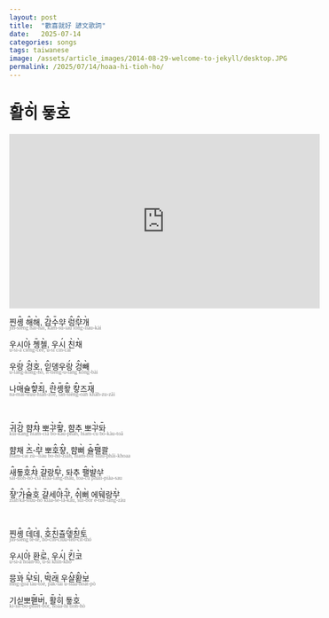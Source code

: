 ```yaml
---
layout: post
title:  "歡喜就好 諺文歌詞"
date:   2025-07-14
categories: songs
tags: taiwanese
image: /assets/article_images/2014-08-29-welcome-to-jekyll/desktop.JPG
permalink: /2025/07/14/hoaa-hi-tioh-ho/
---
```


# <ruby style='position: relative'>활<rt style='font-size: 120%; position: absolute; top: -1.15em; left: 0.2em; z-index: -1;'>ˍ</rt></ruby><ruby style='position: relative'>히<rt style='font-size: 120%; position: absolute; top: -1.15em; left: 0.2em; z-index: -1;'>ˎ</rt></ruby> 둏<ruby style='position: relative'>호<rt style='font-size: 120%; position: absolute; top: -1.15em; left: 0.2em; z-index: -1;'>ˎ</rt></ruby>

<div class="embed">
  <iframe width="560" height="315"
    src="https://www.youtube.com/embed/GPoTmtykcGY"
    title="YouTube video player"
    frameborder="0"
    allow="accelerometer; autoplay; clipboard-write; encrypted-media; gyroscope; picture-in-picture"
    allowfullscreen>
  </iframe>
</div>

<!-- #1-1 -->

<p style='font-family:Sans-serif, Noto Sans'>
  <span style="display: block;font-size: 1em">
    찐<ruby style='position: relative'>솅<rt style='font-size: 120%;position: absolute;top: -1.15em;left: 0.2em;z-index: -1'>ꞈ</rt></ruby> <ruby style='position: relative'>해<rt style='font-size: 120%;position: absolute;top: -1.15em;left: 0.2em;z-index: -1'>ꞈ</rt></ruby><ruby style='position: relative'>해<rt style='font-size: 120%;position: absolute;top: -1.15em;left: 0.2em;z-index: -1'>ˎ</rt></ruby>, <ruby style='position: relative'>감<rt style='font-size: 120%;position: absolute;top: -1.15em;left: 0.2em;z-index: -1'>ꞈ</rt></ruby><ruby style='position: relative'>수<rt style='font-size: 120%;position: absolute;top: -1.15em;left: 0.2em;z-index: -1'>ˍ</rt></ruby>ᄋᆤ <ruby style='position: relative'>렁<rt style='font-size: 120%;position: absolute;top: -1.15em;left: 0.2em;z-index: -1'>ꞈ</rt></ruby><ruby style='position: relative'>ᄅᆤ<rt style='font-size: 120%;position: absolute;top: -1.15em;left: 0.2em;z-index: -1'>ꞈ</rt></ruby><ruby style='position: relative'>개<rt style='font-size: 120%;position: absolute;top: -1.15em;left: 0.2em;z-index: -1'>ˎ</rt></ruby>
  </span>
  <span style="display: block;font-size: 0.7em;color: gray;margin-top: -5px;font-family: Calibri">
    jin-siêng hâi-hài, kâm-sū-iau lông-liau-kài
  </span>
</p>

<!-- #1-2 -->

<p style='font-family:Sans-serif, Noto Sans'>
  <span style="display: block;font-size: 1em">
    우시<ruby style='position: relative'>아<rt style='font-size: 120%;position: absolute;top: -1.15em;left: 0.2em;z-index: -1'>ˎ</rt></ruby> <ruby style='position: relative'>촁<rt style='font-size: 120%;position: absolute;top: -1.15em;left: 0.2em;z-index: -1'>ˍ</rt></ruby><ruby style='position: relative'>첼<rt style='font-size: 120%;position: absolute;top: -1.15em;left: 0.2em;z-index: -1'>ˎ</rt></ruby>, 우<ruby style='position: relative'>시<rt style='font-size: 120%;position: absolute;top: -1.15em;left: 0.2em;z-index: -1'>ˏ</rt></ruby> <ruby style='position: relative'>친<rt style='font-size: 120%;position: absolute;top: -1.15em;left: 0.2em;z-index: -1'>ˎ</rt></ruby><ruby style='position: relative'>채<rt style='font-size: 120%;position: absolute;top: -1.15em;left: 0.2em;z-index: -1'>ˎ</rt></ruby>
  </span>
  <span style="display: block;font-size: 0.7em;color: gray;margin-top: -5px;font-family: Calibri">
    u-si-à ciēng-cèe, u-sí cìn-cài
  </span>
</p>

<!-- #1-3 -->

<p style='font-family:Sans-serif, Noto Sans'>
  <span style="display: block;font-size: 1em">
    우<ruby style='position: relative'>랑<rt style='font-size: 120%;position: absolute;top: -1.15em;left: 0.2em;z-index: -1'>ˏ</rt></ruby> <ruby style='position: relative'>겅<rt style='font-size: 120%;position: absolute;top: -1.15em;left: 0.2em;z-index: -1'>ꞈ</rt></ruby><ruby style='position: relative'>호<rt style='font-size: 120%;position: absolute;top: -1.15em;left: 0.2em;z-index: -1'>ˎ</rt></ruby>, <ruby style='position: relative'>읻<rt style='font-size: 120%;position: absolute;top: -1.15em;left: 0.2em;z-index: -1'>ꞈ</rt></ruby>뎽우<ruby style='position: relative'>랑<rt style='font-size: 120%;position: absolute;top: -1.15em;left: 0.2em;z-index: -1'>ˏ</rt></ruby> <ruby style='position: relative'>겅<rt style='font-size: 120%;position: absolute;top: -1.15em;left: 0.2em;z-index: -1'>ꞈ</rt></ruby><ruby style='position: relative'>빼<rt style='font-size: 120%;position: absolute;top: -1.15em;left: 0.2em;z-index: -1'>ˎ</rt></ruby>
  </span>
  <span style="display: block;font-size: 0.7em;color: gray;margin-top: -5px;font-family: Calibri">
    u-láng-kông-hò, ît-tieng-u-láng kông-bài
  </span>
</p>

<!-- #1-4 -->

<p style='font-family:Sans-serif, Noto Sans'>
  <span style="display: block;font-size: 1em">
    나<ruby style='position: relative'>매<rt style='font-size: 120%;position: absolute;top: -1.15em;left: 0.2em;z-index: -1'>ˎ</rt></ruby>슐<ruby style='position: relative'>햫<rt style='font-size: 120%;position: absolute;top: -1.15em;left: 0.2em;z-index: -1'>ꞈ</rt></ruby><ruby style='position: relative'>죄<rt style='font-size: 120%;position: absolute;top: -1.15em;left: 0.2em;z-index: -1'>ˍ</rt></ruby>, <ruby style='position: relative'>란<rt style='font-size: 120%;position: absolute;top: -1.15em;left: 0.2em;z-index: -1'>ꞈ</rt></ruby><ruby style='position: relative'>솅<rt style='font-size: 120%;position: absolute;top: -1.15em;left: 0.2em;z-index: -1'>ˍ</rt></ruby><ruby style='position: relative'>왛<rt style='font-size: 120%;position: absolute;top: -1.15em;left: 0.2em;z-index: -1'>ꞈ</rt></ruby> <ruby style='position: relative'>캏<rt style='font-size: 120%;position: absolute;top: -1.15em;left: 0.2em;z-index: -1'>ꞈ</rt></ruby>즈<ruby style='position: relative'>재<rt style='font-size: 120%;position: absolute;top: -1.15em;left: 0.2em;z-index: -1'>ˍ</rt></ruby>
  </span>
  <span style="display: block;font-size: 0.7em;color: gray;margin-top: -5px;font-family: Calibri">
    na-mài-siuu-hiâh-zoē, lân-siēng-oâh khâh-zu-zāi
  </span>
</p>

<br>
<!-- #2-1 -->

<p style='font-family:Sans-serif, Noto Sans'>
  <span style="display: block;font-size: 1em">
    <ruby style='position: relative'>귀<rt style='font-size: 120%;position: absolute;top: -1.15em;left: 0.2em;z-index: -1'>ˍ</rt></ruby><ruby style='position: relative'>강<rt style='font-size: 120%;position: absolute;top: -1.15em;left: 0.2em;z-index: -1'>ꞈ</rt></ruby> 햠<ruby style='position: relative'>챠<rt style='font-size: 120%;position: absolute;top: -1.15em;left: 0.2em;z-index: -1'>ꞈ</rt></ruby> 뽀<ruby style='position: relative'>ᄀᅷ<rt style='font-size: 120%;position: absolute;top: -1.15em;left: 0.2em;z-index: -1'>ˎ</rt></ruby><ruby style='position: relative'>팧<rt style='font-size: 120%;position: absolute;top: -1.15em;left: 0.2em;z-index: -1'>ꞈ</rt></ruby>, 햠추 뽀<ruby style='position: relative'>ᄀᅷ<rt style='font-size: 120%;position: absolute;top: -1.15em;left: 0.2em;z-index: -1'>ˎ</rt></ruby><ruby style='position: relative'>돠<rt style='font-size: 120%;position: absolute;top: -1.15em;left: 0.2em;z-index: -1'>ˍ</rt></ruby>
  </span>
  <span style="display: block;font-size: 0.7em;color: gray;margin-top: -5px;font-family: Calibri">
    kūi-kâng hiam-ciâ bo-kàu-phâh, hiam-cu bo-kàu-toā
  </span>
</p>

<!-- #2-2 -->

<p style='font-family:Sans-serif, Noto Sans'>
  <span style="display: block;font-size: 1em">
    햠채 <ruby style='position: relative'>즈<rt style='font-size: 120%;position: absolute;top: -1.15em;left: 0.2em;z-index: -1'>ˎ</rt></ruby>&#045;<ruby style='position: relative'>ᄅᆤ<rt style='font-size: 120%;position: absolute;top: -1.15em;left: 0.2em;z-index: -1'>ˎ</rt></ruby> 뽀<ruby style='position: relative'>호<rt style='font-size: 120%;position: absolute;top: -1.15em;left: 0.2em;z-index: -1'>ꞈ</rt></ruby><ruby style='position: relative'>쟣<rt style='font-size: 120%;position: absolute;top: -1.15em;left: 0.2em;z-index: -1'>ꞈ</rt></ruby>, 햠<ruby style='position: relative'>뻐<rt style='font-size: 120%;position: absolute;top: -1.15em;left: 0.2em;z-index: -1'>ˎ</rt></ruby> <ruby style='position: relative'>슐<rt style='font-size: 120%;position: absolute;top: -1.15em;left: 0.2em;z-index: -1'>ˍ</rt></ruby><ruby style='position: relative'>팰<rt style='font-size: 120%;position: absolute;top: -1.15em;left: 0.2em;z-index: -1'>ꞈ</rt></ruby>콸
  </span>
  <span style="display: block;font-size: 0.7em;color: gray;margin-top: -5px;font-family: Calibri">
    hiam-cai zù&#045;&#045;liàu bo-hô-ziâh, hiam-bòr siūu-phâi-khoaa
  </span>
</p>

<!-- #2-3 -->

<p style='font-family:Sans-serif, Noto Sans'>
  <span style="display: block;font-size: 1em">
    <ruby style='position: relative'>새<rt style='font-size: 120%;position: absolute;top: -1.15em;left: 0.2em;z-index: -1'>ꞈ</rt></ruby>둏<ruby style='position: relative'>호<rt style='font-size: 120%;position: absolute;top: -1.15em;left: 0.2em;z-index: -1'>ꞈ</rt></ruby><ruby style='position: relative'>챠<rt style='font-size: 120%;position: absolute;top: -1.15em;left: 0.2em;z-index: -1'>ꞈ</rt></ruby> <ruby style='position: relative'>걀<rt style='font-size: 120%;position: absolute;top: -1.15em;left: 0.2em;z-index: -1'>ˍ</rt></ruby>랑<ruby style='position: relative'>ᄐᅷ<rt style='font-size: 120%;position: absolute;top: -1.15em;left: 0.2em;z-index: -1'>ꞈ</rt></ruby>, 돠추 <ruby style='position: relative'>팰<rt style='font-size: 120%;position: absolute;top: -1.15em;left: 0.2em;z-index: -1'>ꞈ</rt></ruby><ruby style='position: relative'>뱔<rt style='font-size: 120%;position: absolute;top: -1.15em;left: 0.2em;z-index: -1'>ˎ</rt></ruby>ᄉᅷ
  </span>
  <span style="display: block;font-size: 0.7em;color: gray;margin-top: -5px;font-family: Calibri">
    sâi-tioh-hô-ciâ kiāa-lang-thâu, toa-cu phâii-piàa-sau
  </span>
</p>

<!-- #2-4 -->

<p style='font-family:Sans-serif, Noto Sans'>
  <span style="display: block;font-size: 1em">
    <ruby style='position: relative'>쟣<rt style='font-size: 120%;position: absolute;top: -1.15em;left: 0.2em;z-index: -1'>ꞈ</rt></ruby>’<ruby style='position: relative'>가<rt style='font-size: 120%;position: absolute;top: -1.15em;left: 0.2em;z-index: -1'>ꞈ</rt></ruby><ruby style='position: relative'>슐<rt style='font-size: 120%;position: absolute;top: -1.15em;left: 0.2em;z-index: -1'>ˍ</rt></ruby><ruby style='position: relative'>호<rt style='font-size: 120%;position: absolute;top: -1.15em;left: 0.2em;z-index: -1'>ˎ</rt></ruby> <ruby style='position: relative'>걀<rt style='font-size: 120%;position: absolute;top: -1.15em;left: 0.2em;z-index: -1'>ˍ</rt></ruby>세<ruby style='position: relative'>야<rt style='font-size: 120%;position: absolute;top: -1.15em;left: 0.2em;z-index: -1'>ꞈ</rt></ruby><ruby style='position: relative'>ᄀᅷ<rt style='font-size: 120%;position: absolute;top: -1.15em;left: 0.2em;z-index: -1'>ꞈ</rt></ruby>, <ruby style='position: relative'>쉬<rt style='font-size: 120%;position: absolute;top: -1.15em;left: 0.2em;z-index: -1'>ꞈ</rt></ruby><ruby style='position: relative'>뻐<rt style='font-size: 120%;position: absolute;top: -1.15em;left: 0.2em;z-index: -1'>ˎ</rt></ruby> 에<ruby style='position: relative'>뒈<rt style='font-size: 120%;position: absolute;top: -1.15em;left: 0.2em;z-index: -1'>ˎ</rt></ruby>랑<ruby style='position: relative'>ᄌᅷ<rt style='font-size: 120%;position: absolute;top: -1.15em;left: 0.2em;z-index: -1'>ˎ</rt></ruby>
  </span>
  <span style="display: block;font-size: 0.7em;color: gray;margin-top: -5px;font-family: Calibri">
    ziâh'kâ-siūu-hò kiāa-se-iâ-kâu, sûi-bòr e-tuè-lang-zàu
  </span>
</p>

<br>
<!-- #3-1 -->

<p style='font-family:Sans-serif, Noto Sans'>
  <span style="display: block;font-size: 1em">
    찐<ruby style='position: relative'>솅<rt style='font-size: 120%;position: absolute;top: -1.15em;left: 0.2em;z-index: -1'>ꞈ</rt></ruby> <ruby style='position: relative'>데<rt style='font-size: 120%;position: absolute;top: -1.15em;left: 0.2em;z-index: -1'>ꞈ</rt></ruby><ruby style='position: relative'>데<rt style='font-size: 120%;position: absolute;top: -1.15em;left: 0.2em;z-index: -1'>ˎ</rt></ruby>, <ruby style='position: relative'>호<rt style='font-size: 120%;position: absolute;top: -1.15em;left: 0.2em;z-index: -1'>ꞈ</rt></ruby><ruby style='position: relative'>친<rt style='font-size: 120%;position: absolute;top: -1.15em;left: 0.2em;z-index: -1'>ˍ</rt></ruby>츌<ruby style='position: relative'>뎋<rt style='font-size: 120%;position: absolute;top: -1.15em;left: 0.2em;z-index: -1'>ꞈ</rt></ruby><ruby style='position: relative'>칟<rt style='font-size: 120%;position: absolute;top: -1.15em;left: 0.2em;z-index: -1'>ꞈ</rt></ruby><ruby style='position: relative'>토<rt style='font-size: 120%;position: absolute;top: -1.15em;left: 0.2em;z-index: -1'>ˏ</rt></ruby>
  </span>
  <span style="display: block;font-size: 0.7em;color: gray;margin-top: -5px;font-family: Calibri">
    jin-siêng tê-tè, hô-cīn-ciuu-têh-cît-thó
  </span>
</p>

<!-- #3-2 -->

<p style='font-family:Sans-serif, Noto Sans'>
  <span style="display: block;font-size: 1em">
    우시<ruby style='position: relative'>아<rt style='font-size: 120%;position: absolute;top: -1.15em;left: 0.2em;z-index: -1'>ˎ</rt></ruby> 환<ruby style='position: relative'>로<rt style='font-size: 120%;position: absolute;top: -1.15em;left: 0.2em;z-index: -1'>ˎ</rt></ruby>, 우<ruby style='position: relative'>시<rt style='font-size: 120%;position: absolute;top: -1.15em;left: 0.2em;z-index: -1'>ˏ</rt></ruby> <ruby style='position: relative'>킨<rt style='font-size: 120%;position: absolute;top: -1.15em;left: 0.2em;z-index: -1'>ˍ</rt></ruby><ruby style='position: relative'>코<rt style='font-size: 120%;position: absolute;top: -1.15em;left: 0.2em;z-index: -1'>ˎ</rt></ruby>
  </span>
  <span style="display: block;font-size: 0.7em;color: gray;margin-top: -5px;font-family: Calibri">
    u-si-à hoan-lò, u-sí khīn-khò
  </span>
</p>

<!-- #3-3 -->

<p style='font-family:Sans-serif, Noto Sans'>
  <span style="display: block;font-size: 1em">
    믕<ruby style='position: relative'>꽈<rt style='font-size: 120%;position: absolute;top: -1.15em;left: 0.2em;z-index: -1'>ˎ</rt></ruby> <ruby style='position: relative'>ᄃᅷ<rt style='font-size: 120%;position: absolute;top: -1.15em;left: 0.2em;z-index: -1'>ˎ</rt></ruby><ruby style='position: relative'>되<rt style='font-size: 120%;position: absolute;top: -1.15em;left: 0.2em;z-index: -1'>ˎ</rt></ruby>, <ruby style='position: relative'>박<rt style='font-size: 120%;position: absolute;top: -1.15em;left: 0.2em;z-index: -1'>ꞈ</rt></ruby><ruby style='position: relative'>래<rt style='font-size: 120%;position: absolute;top: -1.15em;left: 0.2em;z-index: -1'>ˍ</rt></ruby> 우<ruby style='position: relative'>샬<rt style='font-size: 120%;position: absolute;top: -1.15em;left: 0.2em;z-index: -1'>ꞈ</rt></ruby><ruby style='position: relative'>홛<rt style='font-size: 120%;position: absolute;top: -1.15em;left: 0.2em;z-index: -1'>ꞈ</rt></ruby><ruby style='position: relative'>보<rt style='font-size: 120%;position: absolute;top: -1.15em;left: 0.2em;z-index: -1'>ˎ</rt></ruby>
  </span>
  <span style="display: block;font-size: 0.7em;color: gray;margin-top: -5px;font-family: Calibri">
    mng-goà tàu-toè, pâk-lāi u-siâa-hoât-pò
  </span>
</p>

<!-- #3-4 -->

<p style='font-family:Sans-serif, Noto Sans'>
  <span style="display: block;font-size: 1em">
    기싣뽀<ruby style='position: relative'>폗<rt style='font-size: 120%;position: absolute;top: -1.15em;left: 0.2em;z-index: -1'>ˍ</rt></ruby><ruby style='position: relative'>버<rt style='font-size: 120%;position: absolute;top: -1.15em;left: 0.2em;z-index: -1'>ˍ</rt></ruby>, <ruby style='position: relative'>활<rt style='font-size: 120%;position: absolute;top: -1.15em;left: 0.2em;z-index: -1'>ˍ</rt></ruby><ruby style='position: relative'>히<rt style='font-size: 120%;position: absolute;top: -1.15em;left: 0.2em;z-index: -1'>ˎ</rt></ruby> 둏<ruby style='position: relative'>호<rt style='font-size: 120%;position: absolute;top: -1.15em;left: 0.2em;z-index: -1'>ˎ</rt></ruby>
  </span>
  <span style="display: block;font-size: 0.7em;color: gray;margin-top: -5px;font-family: Calibri">
    ki-sit-bo-phiêt-bōr, hoāa-hì tioh-hò
  </span>
</p>
